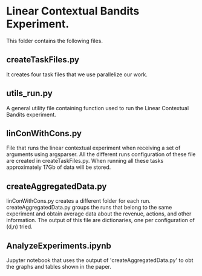 # Linear Contextual Bandits Experiment.

This folder contains the following files.

## createTaskFiles.py

It creates four task files that we use parallelize our work.

## utils_run.py

A general utility file containing function used to run the Linear Contextual Bandits experiment.

## linConWithCons.py

File that runs the linear contextual experiment when receiving a set of arguments using argsparser. All the different runs configuration of these file are created in createTaskFiles.py. When running all these tasks approximately 17Gb of data will be stored.

## createAggregatedData.py

linConWithCons.py creates a different folder for each run. createAggregatedData.py groups the runs that belong to the same experiment and obtain average data about the revenue, actions, and other information. The output of this file are dictionaries, one per configuration of (d,n) tried. 

## AnalyzeExperiments.ipynb

Jupyter notebook that uses the output of 'createAggregatedData.py' to obt the graphs and tables shown in the paper.

